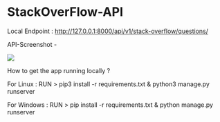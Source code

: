 # StackOverFlow-API

Local Endpoint : http://127.0.0.1:8000/api/v1/stack-overflow/questions/

API-Screenshot - 

![](working-screenshot/screenshot.png)

How to get the app running locally ?

For Linux : RUN > pip3 install -r requirements.txt & python3 manage.py runserver

For Windows : RUN > pip install -r requirements.txt & python manage.py runserver
